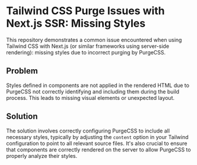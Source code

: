 # Tailwind CSS Purge Issues with Next.js SSR: Missing Styles

This repository demonstrates a common issue encountered when using Tailwind CSS with Next.js (or similar frameworks using server-side rendering): missing styles due to incorrect purging by PurgeCSS.

## Problem

Styles defined in components are not applied in the rendered HTML due to PurgeCSS not correctly identifying and including them during the build process. This leads to missing visual elements or unexpected layout.

## Solution

The solution involves correctly configuring PurgeCSS to include all necessary styles, typically by adjusting the `content` option in your Tailwind configuration to point to all relevant source files.  It's also crucial to ensure that components are correctly rendered on the server to allow PurgeCSS to properly analyze their styles.